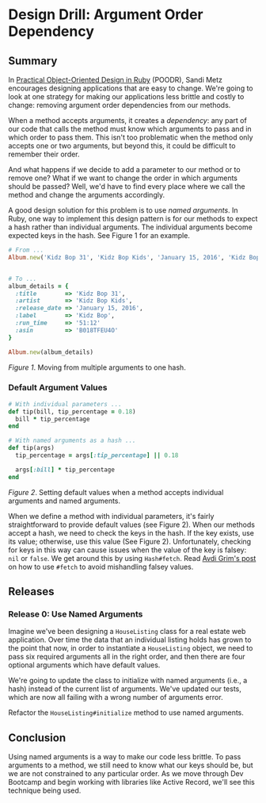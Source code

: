 # Design Drill: Argument Order Dependency

## Summary
In [Practical Object-Oriented Design in Ruby][] (POODR),  Sandi Metz encourages designing applications that are easy to change.  We're going to look at one strategy for making our applications less brittle and costly to change:  removing argument order dependencies from our methods.

When a method accepts arguments, it creates a *dependency*: any part of our code that calls the method must know which arguments to pass and in which order to pass them.  This isn't too problematic when the method only accepts one or two arguments, but beyond this, it could be difficult to remember their order.

And what happens if we decide to add a parameter to our method or to remove one?  What if we want to change the order in which arguments should be passed?  Well, we'd have to find every place where we call the method and change the arguments accordingly.

A good design solution for this problem is to use *named arguments*. In Ruby, one way to implement this design pattern is for our methods to expect a hash rather than individual arguments.  The individual arguments become expected keys in the hash.  See Figure 1 for an example.

```ruby
# From ...
Album.new('Kidz Bop 31', 'Kidz Bop Kids', 'January 15, 2016', 'Kidz Bop', '51:12', 'B018TFEU4O')


# To ...
album_details = {
  :title        => 'Kidz Bop 31',
  :artist       => 'Kidz Bop Kids',
  :release_date => 'January 15, 2016',
  :label        => 'Kidz Bop',
  :run_time     => '51:12'
  :asin         => 'B018TFEU4O'
}

Album.new(album_details)
```
*Figure 1*.  Moving from multiple arguments to one hash.


### Default Argument Values
```ruby
# With individual parameters ...
def tip(bill, tip_percentage = 0.18)
  bill * tip_percentage
end

# With named arguments as a hash ...
def tip(args)
  tip_percentage = args[:tip_percentage] || 0.18

  args[:bill] * tip_percentage
end
```
*Figure 2*.  Setting default values when a method accepts individual arguments and named arguments.

When we define a method with individual parameters, it's fairly straightforward to provide default values (see Figure 2).  When our methods accept a hash, we need to check the keys in the hash.  If the key exists, use its value; otherwise, use this value (See Figure 2).  Unfortunately, checking for keys in this way can cause issues when the value of the key is falsey:  `nil` or `false`.  We get around this by using `Hash#fetch`.  Read [Avdi Grim's post](http://devblog.avdi.org/2009/03/16/go-fetch/) on how to use `#fetch` to avoid mishandling falsey values.


## Releases
### Release 0: Use Named Arguments
Imagine we've been designing a `HouseListing` class for a real estate web application.  Over time the data that an individual listing holds has grown to the point that now, in order to instantiate a `HouseListing` object, we need to pass six required arguments all in the right order, and then there are four optional arguments which have default values.

We're going to update the class to initialize with named arguments (i.e., a hash) instead of the current list of arguments.  We've updated our tests, which are now all failing with a wrong number of arguments error.

Refactor the `HouseListing#initialize` method to use named arguments.


## Conclusion
Using named arguments is a way to make our code less brittle.  To pass arguments to a method, we still need to know what our keys should be, but we are not constrained to any particular order.  As we move through Dev Bootcamp and begin working with libraries like Active Record, we'll see this technique being used.


[Practical Object-Oriented Design in Ruby]: http://www.poodr.com/
